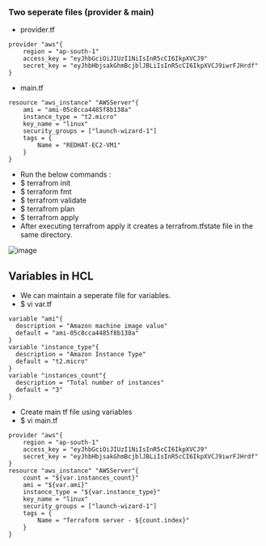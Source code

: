 ### Two seperate files (provider & main)
- provider.tf
```
provider "aws"{
    region = "ap-south-1"
    access_key = "eyJhbGciOiJIUzI1NiIsInR5cCI6IkpXVCJ9"
    secret_key = "eyJhbHbjsakGhmBcjblJBLiIsInR5cCI6IkpXVCJ9iwrFJHrdf"
}
```
- main.tf
```
resource "aws_instance" "AWSServer"{
    ami = "ami-05c8cca4485f8b138a"
    instance_type = "t2.micro"
    key_name = "linux"
    security_groups = ["launch-wizard-1"]
    tags = {
        Name = "REDHAT-EC2-VM1"
    }
}
```
- Run the below commands :
- $ terrafrom init
- $ terraform fmt
- $ terrafrom validate
- $ terrafrom plan
- $ terrafrom apply
- After executing terrafrom apply it creates a terrafrom.tfstate file in the same directory.

![image](https://github.com/Abhinavcode13/DevOpsDrift-Daily/assets/126642111/b4e1818d-6682-4411-8775-36bb18c5e901)

## Variables in HCL 
- We can maintain a seperate file for variables.
- $ vi var.tf
```
variable "ami"{
  description = "Amazon machine image value"
  default = "ami-05c8cca4485f8b138a"
}
variable "instance_type"{
  description = "Amazon Instance Type"
  default = "t2.micro"
}
variable "instances_count"{
  description = "Total number of instances"
  default = "3"
}
```
- Create main tf file using variables
- $ vi main.tf
```
provider "aws"{
    region = "ap-south-1"
    access_key = "eyJhbGciOiJIUzI1NiIsInR5cCI6IkpXVCJ9"
    secret_key = "eyJhbHbjsakGhmBcjblJBLiIsInR5cCI6IkpXVCJ9iwrFJHrdf"
}
resource "aws_instance" "AWSServer"{
    count = "${var.instances_count}"
    ami = "${var.ami}"
    instance_type = "${var.instance_type}"
    key_name = "linux"
    security_groups = ["launch-wizard-1"]
    tags = {
        Name = "Terraform server - ${count.index}"
    }
}
```
